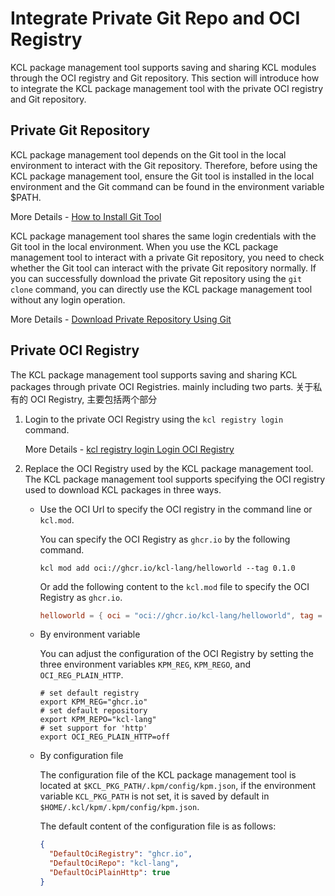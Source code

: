 # Integrate Private Git Repo and OCI Registry

KCL package management tool supports saving and sharing KCL modules through the OCI registry and Git repository. This section will introduce how to integrate the KCL package management tool with the private OCI registry and Git repository.

## Private Git Repository

KCL package management tool depends on the Git tool in the local environment to interact with the Git repository. Therefore, before using the KCL package management tool, ensure the Git tool is installed in the local environment and the Git command can be found in the environment variable $PATH.

More Details - [How to Install Git Tool](https://git-scm.com/downloads)

KCL package management tool shares the same login credentials with the Git tool in the local environment. When you use the KCL package management tool to interact with a private Git repository, you need to check whether the Git tool can interact with the private Git repository normally. If you can successfully download the private Git repository using the `git clone` command, you can directly use the KCL package management tool without any login operation.

More Details - [Download Private Repository Using Git](https://docs.github.com/en/repositories/creating-and-managing-repositories/cloning-a-repository)

## Private OCI Registry

The KCL package management tool supports saving and sharing KCL packages through private OCI Registries. mainly including two parts.
关于私有的 OCI Registry, 主要包括两个部分

1. Login to the private OCI Registry using the `kcl registry login` command.

    More Details - [kcl registry login Login OCI Registry](https://www.kcl-lang.io/docs/tools/cli/package-management/command-reference/login)

2. Replace the OCI Registry used by the KCL package management tool. The KCL package management tool supports specifying the OCI registry used to download KCL packages in three ways.

    - Use the OCI Url to specify the OCI registry in the command line or `kcl.mod`.

      You can specify the OCI Registry as `ghcr.io` by the following command.

      ```shell
      kcl mod add oci://ghcr.io/kcl-lang/helloworld --tag 0.1.0
      ```

      Or add the following content to the `kcl.mod` file to specify the OCI Registry as `ghcr.io`.

      ```toml
      helloworld = { oci = "oci://ghcr.io/kcl-lang/helloworld", tag = "0.1.0" }
      ```

    - By environment variable

      You can adjust the configuration of the OCI Registry by setting the three environment variables `KPM_REG`, `KPM_REGO`, and `OCI_REG_PLAIN_HTTP`.

      ```shell
      # set default registry
      export KPM_REG="ghcr.io"
      # set default repository
      export KPM_REPO="kcl-lang"
      # set support for 'http'
      export OCI_REG_PLAIN_HTTP=off
      ```

    - By configuration file

      The configuration file of the KCL package management tool is located at `$KCL_PKG_PATH/.kpm/config/kpm.json`, if the environment variable `KCL_PKG_PATH` is not set, it is saved by default in `$HOME/.kcl/kpm/.kpm/config/kpm.json`.

      The default content of the configuration file is as follows:

      ```json
      {
        "DefaultOciRegistry": "ghcr.io",
        "DefaultOciRepo": "kcl-lang",
        "DefaultOciPlainHttp": true
      }
      ```

